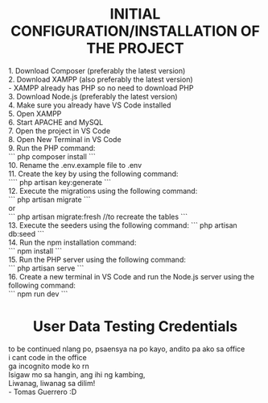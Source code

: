 <h1 align="center">INITIAL CONFIGURATION/INSTALLATION OF THE PROJECT</h1>
1. Download Composer (preferably the latest version) <br>
2. Download XAMPP (also preferably the latest version) <br>
   - XAMPP already has PHP so no need to download PHP <br>
3. Download Node.js (preferably the latest version) <br>
4. Make sure you already have VS Code installed <br>
5. Open XAMPP <br>
6. Start APACHE and MySQL <br>
7. Open the project in VS Code <br>
8. Open New Terminal in VS Code <br>
9. Run the PHP command: <br>
```
php composer install
```   <br>
10. Rename the .env.example file to .env <br>
11. Create the key by using the following command: <br>
````
php artisan key:generate
``` <br>
12. Execute the migrations using the following command: <br>
```
php artisan migrate
``` <br>
or <br>
```
php artisan migrate:fresh //to recreate the tables
``` <br>
13. Execute the seeders using the following command: 
```
php artisan db:seed
``` <br>
14. Run the npm installation command: <br>
```
npm install
``` <br>
15. Run the PHP server using the following command: <br>
```
php artisan serve
``` <br>
16. Create a new terminal in VS Code and run the Node.js server using the following command: <br>
```
npm run dev
``` <br>

<h1 align="center">User Data Testing Credentials</h1>
to be continued nlang po, psaensya na po kayo, andito pa ako sa office <br>
i cant code in the office <br>
ga incognito mode ko rn <br>
Isigaw mo sa hangin, ang ihi ng kambing, <br>
Liwanag, liwanag sa dilim! <br>
- Tomas Guerrero :D
